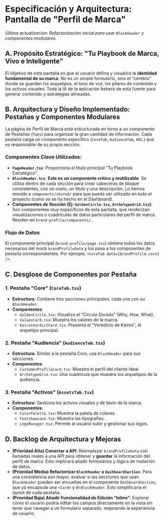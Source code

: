 # Especificación y Arquitectura: Pantalla de "Perfil de Marca"

*Última actualización: Refactorización inicial para usar `BlockHeader` y componentes modulares.*

## A. Propósito Estratégico: "Tu Playbook de Marca, Vivo e Inteligente"

El objetivo de esta pantalla es que el usuario defina y visualice la **identidad fundamental de su marca**. No es un simple formulario, sino el "cerebro" donde se guardan los arquetipos, el tono de voz, los pilares de contenido y los activos visuales. Toda la IA de la aplicación beberá de esta fuente para generar contenido y estrategias alineadas.

## B. Arquitectura y Diseño Implementado: Pestañas y Componentes Modulares

La página de Perfil de Marca está estructurada en torno a un componente de Pestañas (`Tabs`) para organizar la gran cantidad de información. Cada pestaña carga un componente específico (`CoreTab`, `AudienceTab`, etc.) que es responsable de su propia sección.

### Componentes Clave Utilizados:
-   **`PageHeader.tsx`**: Proporciona el título principal "Tu Playbook Estratégico".
-   **`BlockHeader.tsx`**: **Este es un componente crítico y reutilizable**. Se utiliza dentro de cada sección para crear cabeceras de bloque consistentes, con un icono, un título y una descripción. Lo hemos movido a `components/shared/` para que pueda ser utilizado en todo el proyecto (como ya se ha hecho en el Dashboard).
-   **Componentes de Sección (Ej: `GoldenCircle.tsx`, `ArchetypeGrid.tsx`)**: Son componentes muy específicos de esta pantalla, que renderizan visualizaciones o cuadrículas de datos particulares del perfil de marca. Residen en `brand-profile/components/`.

### Flujo de Datos
El componente principal (`brand-profile/page.tsx`) obtiene todos los datos necesarios del mock `brandProfileData` y los pasa a los componentes de pestaña correspondientes. Por ejemplo, `<CoreTab data={brandProfile.core} />`.

## C. Desglose de Componentes por Pestaña

### 1. Pestaña "Core" (`CoreTab.tsx`)
-   **Estructura**: Contiene tres secciones principales, cada una con su `BlockHeader`.
-   **Componentes**:
    -   `GoldenCircle.tsx`: Visualiza el "Círculo Dorado" (Why, How, What).
    -   `ValuesCard.tsx`: Muestra los valores de la marca.
    -   `KairosVerdictCard.tsx`: Presenta el "Veredicto de Kairos", el arquetipo principal.

### 2. Pestaña "Audiencia" (`AudienceTab.tsx`)
-   **Estructura**: Similar a la pestaña Core, usa `BlockHeader` para sus secciones.
-   **Componentes**:
    -   `CustomerProfileCard.tsx`: Muestra el perfil del cliente ideal.
    -   `ArchetypeGrid.tsx`: Una cuadrícula que muestra los arquetipos de la audiencia.

### 3. Pestaña "Activos" (`AssetsTab.tsx`)
-   **Estructura**: Gestiona los activos visuales y de texto de la marca.
-   **Componentes**:
    -   `ColorPalette.tsx`: Muestra la paleta de colores.
    -   `FontShowcase.tsx`: Muestra las tipografías.
    -   `LogoManager.tsx`: Permite al usuario subir y gestionar sus logos.

## D. Backlog de Arquitectura y Mejoras

-   **(Prioridad Alta) Conectar a API**: Reemplazar `brandProfileData` con llamadas reales a una API para obtener y **guardar** la información del perfil de marca. Esto implicará añadir formularios y lógica de mutación de datos.
-   **(Prioridad Media) Refactorizar `BlockHeader` a `DashboardSection`**: Para una consistencia aún mayor, evaluar si las secciones que usan `BlockHeader` pueden ser envueltas en el componente `DashboardSection`, que ya encapsula una `<Card>` y el `BlockHeader`. Esto simplificaría el layout de cada pestaña.
-   **(Prioridad Baja) Añadir Funcionalidad de Edición "Inline"**: Explorar cómo el usuario podría editar los campos directamente en la vista sin tener que navegar a un formulario separado, mejorando la experiencia de usuario. 